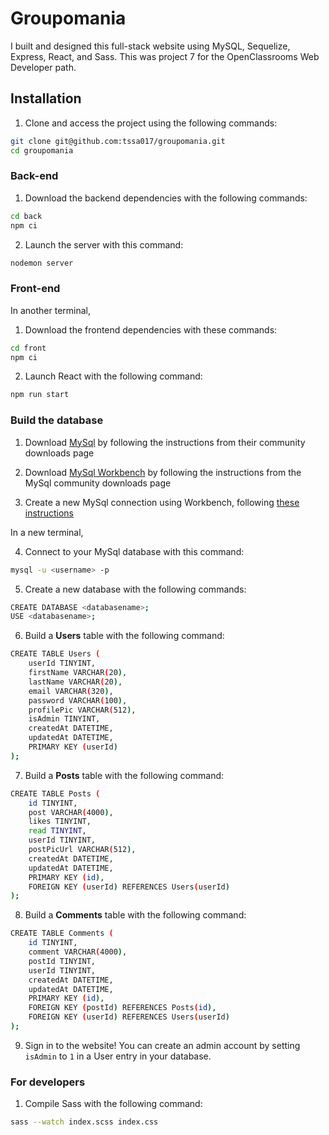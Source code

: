 # Groupomania

I built and designed this full-stack website using MySQL, Sequelize, Express, React, and Sass. This was project 7 for the OpenClassrooms Web Developer path.

## Installation

1. Clone and access the project using the following commands:

```bash
git clone git@github.com:tssa017/groupomania.git
cd groupomania
```

### Back-end

1. Download the backend dependencies with the following commands:

```bash
cd back
npm ci
```

2. Launch the server with this command:

```bash
nodemon server
```

### Front-end

In another terminal,

1. Download the frontend dependencies with these commands:

```bash
cd front
npm ci
```

2. Launch React with the following command:

```bash
npm run start
```

### Build the database

1. Download [MySql](https://dev.mysql.com/downloads/mysql/) by following the instructions from their community downloads page

2. Download [MySql Workbench](https://dev.mysql.com/downloads/workbench/) by following the instructions from the MySql community downloads page

3. Create a new MySql connection using Workbench, following [these instructions](https://dev.mysql.com/doc/workbench/en/wb-getting-started-tutorial-create-connection.html)

In a new terminal,

4. Connect to your MySql database with this command:

```bash
mysql -u <username> -p
```

5. Create a new database with the following commands:

```bash
CREATE DATABASE <databasename>;
USE <databasename>;
```

6. Build a **Users** table with the following command:

```bash
CREATE TABLE Users (
    userId TINYINT,
    firstName VARCHAR(20),
    lastName VARCHAR(20),
    email VARCHAR(320),
    password VARCHAR(100),
    profilePic VARCHAR(512),
    isAdmin TINYINT,
    createdAt DATETIME,
    updatedAt DATETIME,
    PRIMARY KEY (userId)
);
```

7. Build a **Posts** table with the following command:

```bash
CREATE TABLE Posts (
    id TINYINT,
    post VARCHAR(4000),
    likes TINYINT,
    read TINYINT,
    userId TINYINT,
    postPicUrl VARCHAR(512),
    createdAt DATETIME,
    updatedAt DATETIME,
    PRIMARY KEY (id),
    FOREIGN KEY (userId) REFERENCES Users(userId)
);
```

8. Build a **Comments** table with the following command:

```bash
CREATE TABLE Comments (
    id TINYINT,
    comment VARCHAR(4000),
    postId TINYINT,
    userId TINYINT,
    createdAt DATETIME,
    updatedAt DATETIME,
    PRIMARY KEY (id),
    FOREIGN KEY (postId) REFERENCES Posts(id),
    FOREIGN KEY (userId) REFERENCES Users(userId)
);
```

9. Sign in to the website! You can create an admin account by setting `isAdmin` to `1` in a User entry in your database.

### For developers

1. Compile Sass with the following command:

```bash
sass --watch index.scss index.css
```
